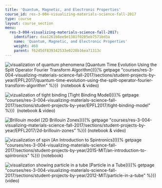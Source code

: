 ```yaml
---
title: 'Quantum, Magnetic, and Electronic Properties'
course_id: res-3-004-visualizing-materials-science-fall-2017
type: course
layout: course_section
menu:
  res-3-004-visualizing-materials-science-fall-2017:
    identifier: daa1261b8ee9e1381f0205eb7571bd3a
    name: 'Quantum, Magnetic, and Electronic Properties'
    weight: 460
    parent: f62d5df839342533e0228b16ea71313c
---
```

![visualization of quantum phenomena](https://open-learning-course-data-ci.s3.amazonaws.com/res-3-004-visualizing-materials-science-fall-2017/98af2566dbce78d4ca9e3501b5080acf_MITRES_3_004F17_25_anon-th.jpg) [Quantum Time Evolution Using the Split Operator Fourier Transform Algorithm]({{% getpage "courses/res-3-004-visualizing-materials-science-fall-2017/sections/student-projects-by-year/EPFL2017/quantum-time-evolution-using-the-split-operator-fourier-transform-algorithm" %}})  (notebook & video)

![vizualization of tight binding](https://open-learning-course-data-ci.s3.amazonaws.com/res-3-004-visualizing-materials-science-fall-2017/44e08c9b30e0c4ca0900613a20af5891_MITRES_3_004F17_26_anon-th.jpg) [Tight Binding Model]({{% getpage "courses/res-3-004-visualizing-materials-science-fall-2017/sections/student-projects-by-year/EPFL2017/tight-binding-model" %}})  (notebook & video)

![Brillouin model](https://open-learning-course-data-ci.s3.amazonaws.com/res-3-004-visualizing-materials-science-fall-2017/0c28c6a4c4eeb211ab84af010392bf04_MITRES_3_004F17_29_ruza-th.jpg) [2D Brillouin Zones]({{% getpage "courses/res-3-004-visualizing-materials-science-fall-2017/sections/student-projects-by-year/EPFL2017/2d-brillouin-zones" %}})﻿ (notebook & video)

![vizualization of spin](https://open-learning-course-data-ci.s3.amazonaws.com/res-3-004-visualizing-materials-science-fall-2017/7e22190c8cd9a1afce30f1898c6f9e89_MITRES_3_004F17_10_anon-th.jpg) [An Introduction to Spintronics]({{% getpage "courses/res-3-004-visualizing-materials-science-fall-2017/sections/student-projects-by-year/2015-MIT/an-introduction-to-spintronics" %}}) (notebook)

![visualization showing particle in a tube](https://open-learning-course-data-ci.s3.amazonaws.com/res-3-004-visualizing-materials-science-fall-2017/dd776d87897c594e253e3f7697e63bcc_MITRES_3_004F17_8_yamin-th.jpg) [Particle in a Tube]({{% getpage "courses/res-3-004-visualizing-materials-science-fall-2017/sections/student-projects-by-year/2012-MIT/particle-in-a-tube" %}}) (video)